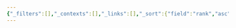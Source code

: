 ```yaml
---
{"_filters":[],"_contexts":[],"_links":[],"_sort":{"field":"rank","asc":false,"group":false},"dg-publish":true,"permalink":"/daily-note/daily-note/","dgPassFrontmatter":true,"noteIcon":"","created":"2024-08-18T14:52:07.771+09:00","updated":"2024-08-18T14:53:39.869+09:00"}
---
```


